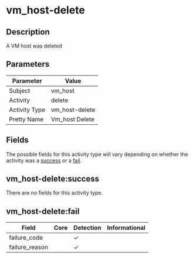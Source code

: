 vm_host-delete
==============

Description
-----------
A VM host was deleted

Parameters
----------
| Parameter     | Value          |
| ------------- | -------------- |
| Subject       | vm_host        |
| Activity      | delete         |
| Activity Type | vm_host-delete |
| Pretty Name   | Vm_host Delete |


Fields
------

The possible fields for this activity type will vary depending on whether the activity was a [success](#vm_host-deletesuccess) or a [fail](#vm_host-deletefail).


vm_host-delete:success
----------------------

There are no fields for this activity type.


vm_host-delete:fail
-------------------

| Field          | Core | Detection | Informational |
| -------------- | ---- | --------- | ------------- |
| failure_code   |      | &#10003;  |               |
| failure_reason |      | &#10003;  |               |